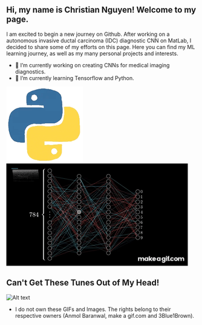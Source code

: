 ## Hi, my name is Christian Nguyen! Welcome to my page. 

I am excited to begin a new journey on Github. After working on a autonomous invasive ductal carcinoma (IDC) diagnostic CNN on MatLab, I decided to share some of my efforts on this page. Here you can find my ML learning journey, as well as my many personal projects and interests. 

- 🔭 I’m currently working on creating CNNs for medical imaging diagnostics. 
- 🌱 I’m currently learning Tensorflow and Python.

![](212257472-08e52665-c503-4bd9-aa20-f5a4dae769b5.gif) ![](5207ei.gif)



## Can't Get These Tunes Out of My Head!
![Alt text](https://spotify-recently-played-readme.vercel.app/api?user=8l7loy9voxklieg23h8lv8rpm&unique={true|1|on|yes})

* I do not own these GIFs and Images. The rights belong to their respective owners (Anmol Baranwal, make a gif.com and 3Blue1Brown).
<!--
**ChristianNguyen101/ChristianNguyen101** is a ✨ _special_ ✨ repository because its `README.md` (this file) appears on your GitHub profile.

Here are some ideas to get you started:
